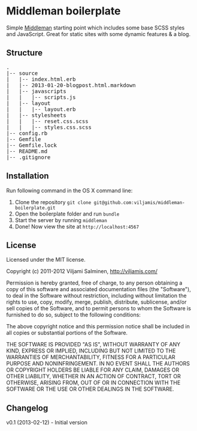 # Middleman boilerplate #

Simple [Middleman](http://middlemanapp.com) starting point which includes some base SCSS styles and JavaScript. Great for static sites with some dynamic features & a blog.



## Structure ##
<pre>
.
|-- source
|   |-- index.html.erb
|   |-- 2013-01-20-blogpost.html.markdown
|   |-- javascripts
|   |   |-- scripts.js
|   |-- layout
|   |   |-- layout.erb
|   |-- stylesheets
|   |   |-- reset.css.scss
|   |   |-- styles.css.scss
|-- config.rb
|-- Gemfile
|-- Gemfile.lock
|-- README.md
|-- .gitignore
</pre>



## Installation ##
Run following command in the OS X command line:

1. Clone the repository `git clone git@github.com:viljamis/middleman-boilerplate.git`
2. Open the boilerplate folder and run `bundle`
3. Start the server by running `middleman`
4. Done! Now view the site at `http://localhost:4567`



## License ##

Licensed under the MIT license.

Copyright (c) 2011-2012 Viljami Salminen, http://viljamis.com/

Permission is hereby granted, free of charge, to any person obtaining a copy of this software and associated documentation files (the "Software"), to deal in the Software without restriction, including without limitation the rights to use, copy, modify, merge, publish, distribute, sublicense, and/or sell copies of the Software, and to permit persons to whom the Software is furnished to do so, subject to the following conditions:

The above copyright notice and this permission notice shall be included in all copies or substantial portions of the Software.

THE SOFTWARE IS PROVIDED "AS IS", WITHOUT WARRANTY OF ANY KIND, EXPRESS OR IMPLIED, INCLUDING BUT NOT LIMITED TO THE WARRANTIES OF MERCHANTABILITY, FITNESS FOR A PARTICULAR PURPOSE AND NONINFRINGEMENT. IN NO EVENT SHALL THE AUTHORS OR COPYRIGHT HOLDERS BE LIABLE FOR ANY CLAIM, DAMAGES OR OTHER LIABILITY, WHETHER IN AN ACTION OF CONTRACT, TORT OR OTHERWISE, ARISING FROM, OUT OF OR IN CONNECTION WITH THE SOFTWARE OR THE USE OR OTHER DEALINGS IN THE SOFTWARE.



## Changelog ##

v0.1 (2013-02-12) - Initial version
